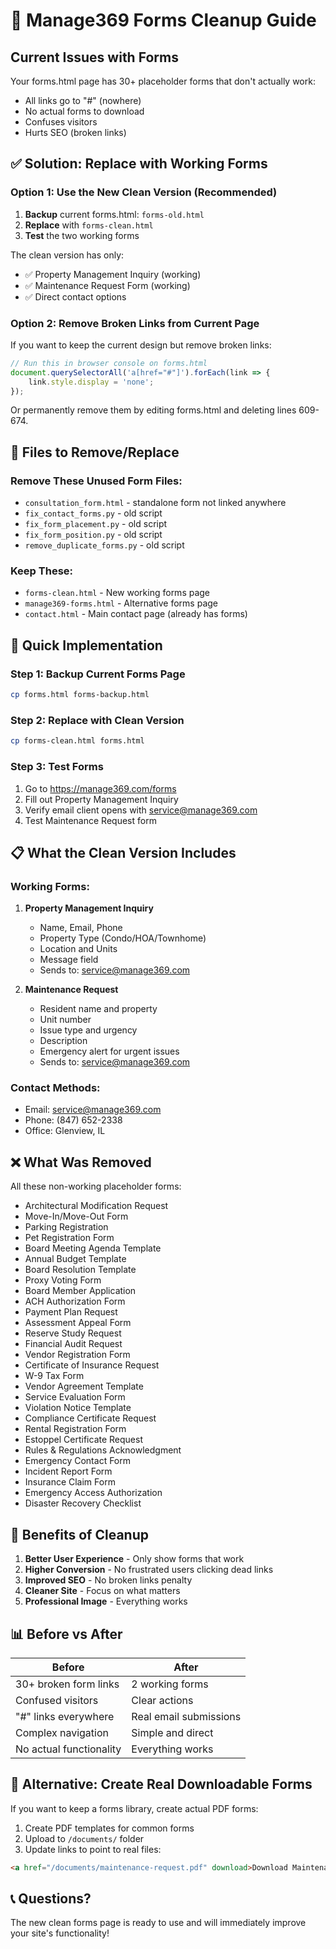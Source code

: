 # 🧹 Manage369 Forms Cleanup Guide

## Current Issues with Forms
Your forms.html page has 30+ placeholder forms that don't actually work:
- All links go to "#" (nowhere)
- No actual forms to download
- Confuses visitors
- Hurts SEO (broken links)

## ✅ Solution: Replace with Working Forms

### **Option 1: Use the New Clean Version** (Recommended)
1. **Backup** current forms.html: `forms-old.html`
2. **Replace** with `forms-clean.html`
3. **Test** the two working forms

The clean version has only:
- ✅ Property Management Inquiry (working)
- ✅ Maintenance Request Form (working)
- ✅ Direct contact options

### **Option 2: Remove Broken Links from Current Page**
If you want to keep the current design but remove broken links:

```javascript
// Run this in browser console on forms.html
document.querySelectorAll('a[href="#"]').forEach(link => {
    link.style.display = 'none';
});
```

Or permanently remove them by editing forms.html and deleting lines 609-674.

## 📁 Files to Remove/Replace

### Remove These Unused Form Files:
- `consultation_form.html` - standalone form not linked anywhere
- `fix_contact_forms.py` - old script
- `fix_form_placement.py` - old script  
- `fix_form_position.py` - old script
- `remove_duplicate_forms.py` - old script

### Keep These:
- `forms-clean.html` - New working forms page
- `manage369-forms.html` - Alternative forms page
- `contact.html` - Main contact page (already has forms)

## 🚀 Quick Implementation

### Step 1: Backup Current Forms Page
```bash
cp forms.html forms-backup.html
```

### Step 2: Replace with Clean Version
```bash
cp forms-clean.html forms.html
```

### Step 3: Test Forms
1. Go to https://manage369.com/forms
2. Fill out Property Management Inquiry
3. Verify email client opens with service@manage369.com
4. Test Maintenance Request form

## 📋 What the Clean Version Includes

### Working Forms:
1. **Property Management Inquiry**
   - Name, Email, Phone
   - Property Type (Condo/HOA/Townhome)
   - Location and Units
   - Message field
   - Sends to: service@manage369.com

2. **Maintenance Request**
   - Resident name and property
   - Unit number
   - Issue type and urgency
   - Description
   - Emergency alert for urgent issues
   - Sends to: service@manage369.com

### Contact Methods:
- Email: service@manage369.com
- Phone: (847) 652-2338
- Office: Glenview, IL

## ❌ What Was Removed

All these non-working placeholder forms:
- Architectural Modification Request
- Move-In/Move-Out Form
- Parking Registration
- Pet Registration Form
- Board Meeting Agenda Template
- Annual Budget Template
- Board Resolution Template
- Proxy Voting Form
- Board Member Application
- ACH Authorization Form
- Payment Plan Request
- Assessment Appeal Form
- Reserve Study Request
- Financial Audit Request
- Vendor Registration Form
- Certificate of Insurance Request
- W-9 Tax Form
- Vendor Agreement Template
- Service Evaluation Form
- Violation Notice Template
- Compliance Certificate Request
- Rental Registration Form
- Estoppel Certificate Request
- Rules & Regulations Acknowledgment
- Emergency Contact Form
- Incident Report Form
- Insurance Claim Form
- Emergency Access Authorization
- Disaster Recovery Checklist

## 🎯 Benefits of Cleanup

1. **Better User Experience** - Only show forms that work
2. **Higher Conversion** - No frustrated users clicking dead links
3. **Improved SEO** - No broken links penalty
4. **Cleaner Site** - Focus on what matters
5. **Professional Image** - Everything works

## 📊 Before vs After

| Before | After |
|--------|-------|
| 30+ broken form links | 2 working forms |
| Confused visitors | Clear actions |
| "#" links everywhere | Real email submissions |
| Complex navigation | Simple and direct |
| No actual functionality | Everything works |

## 🔧 Alternative: Create Real Downloadable Forms

If you want to keep a forms library, create actual PDF forms:

1. Create PDF templates for common forms
2. Upload to `/documents/` folder
3. Update links to point to real files:
```html
<a href="/documents/maintenance-request.pdf" download>Download Maintenance Form</a>
```

## 📞 Questions?

The new clean forms page is ready to use and will immediately improve your site's functionality!